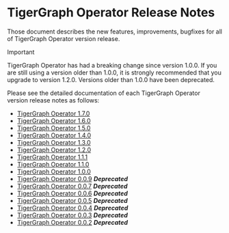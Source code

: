 # TigerGraph Operator Release Notes

Those document describes the new features, improvements, bugfixes for all of TigerGraph Operator version release.

> [!IMPORTANT]
> TigerGraph Operator has had a breaking change since version 1.0.0. If you are still using a version older than 1.0.0, it is strongly recommended that you upgrade to version 1.2.0. Versions older than 1.0.0 have been deprecated.

Please see the detailed documentation of each TigerGraph Operator version release notes as follows:

- [TigerGraph Operator 1.7.0](./operator-1.7.0.md)
- [TigerGraph Operator 1.6.0](./operator-1.6.0.md)
- [TigerGraph Operator 1.5.0](./operator-1.5.0.md)
- [TigerGraph Operator 1.4.0](./operator-1.4.0.md)
- [TigerGraph Operator 1.3.0](./operator-1.3.0.md)
- [TigerGraph Operator 1.2.0](./operator-1.2.0.md)
- [TigerGraph Operator 1.1.1](./operator-1.1.1.md)
- [TigerGraph Operator 1.1.0](./operator-1.1.0.md)
- [TigerGraph Operator 1.0.0](./operator-1.0.0.md)
- [TigerGraph Operator 0.0.9](./operator-0.0.9.md) **_Deprecated_**
- [TigerGraph Operator 0.0.7](./operator-0.0.7.md) **_Deprecated_**
- [TigerGraph Operator 0.0.6](./operator-0.0.6.md) **_Deprecated_**
- [TigerGraph Operator 0.0.5](./operator-0.0.5.md) **_Deprecated_**
- [TigerGraph Operator 0.0.4](./operator-0.0.4.md) **_Deprecated_**
- [TigerGraph Operator 0.0.3](./operator-0.0.3.md) **_Deprecated_**
- [TigerGraph Operator 0.0.2](./operator-0.0.2.md) **_Deprecated_**
